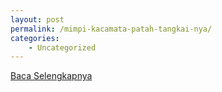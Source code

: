 ```yaml
---
layout: post
permalink: /mimpi-kacamata-patah-tangkai-nya/
categories:
    - Uncategorized
---
```


[Baca Selengkapnya](/02)